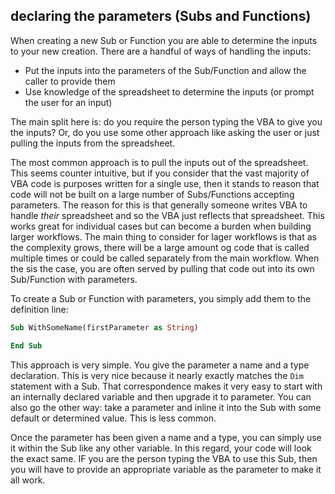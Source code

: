 ## declaring the parameters (Subs and Functions)

When creating a new Sub or Function you are able to determine the inputs to your new creation. There are a handful of ways of handling the inputs:

- Put the inputs into the parameters of the Sub/Function and allow the caller to provide them
- Use knowledge of the spreadsheet to determine the inputs (or prompt the user for an input)

The main split here is: do you require the person typing the VBA to give you the inputs? Or, do you use some other approach like asking the user or just pulling the inputs from the spreadsheet.

The most common approach is to pull the inputs out of the spreadsheet. This seems counter intuitive, but if you consider that the vast majority of VBA code is purposes written for a single use, then it stands to reason that code will not be built on a large number of Subs/Functions accepting parameters. The reason for this is that generally someone writes VBA to handle _their_ spreadsheet and so the VBA just reflects that spreadsheet. This works great for individual cases but can become a burden when building larger workflows. The main thing to consider for lager workflows is that as the complexity grows, there will be a large amount og code that is called multiple times or could be called separately from the main workflow. When the sis the case, you are often served by pulling that code out into its own Sub/Function with parameters.

To create a Sub or Function with parameters, you simply add them to the definition line:

```vb
Sub WithSomeName(firstParameter as String)

End Sub
```

This approach is very simple. You give the parameter a name and a type declaration. This is very nice because it nearly exactly matches the `Dim` statement with a Sub. That correspondence makes it very easy to start with an internally declared variable and then upgrade it to parameter. You can also go the other way: take a parameter and inline it into the Sub with some default or determined value. This is less common.

Once the parameter has been given a name and a type, you can simply use it within the Sub like any other variable. In this regard, your code will look the exact same. IF you are the person typing the VBA to use this Sub, then you will have to provide an appropriate variable as the parameter to make it all work.
